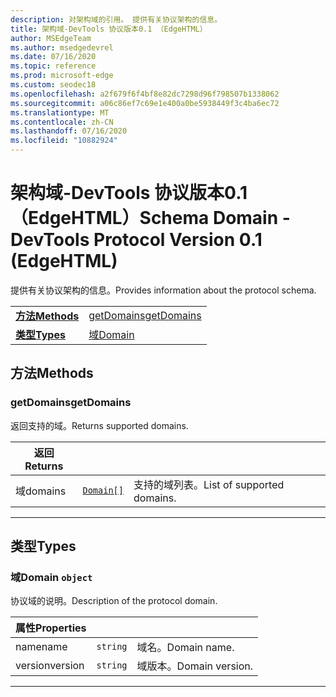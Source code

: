 ```yaml
---
description: 对架构域的引用。 提供有关协议架构的信息。
title: 架构域-DevTools 协议版本0.1 （EdgeHTML）
author: MSEdgeTeam
ms.author: msedgedevrel
ms.date: 07/16/2020
ms.topic: reference
ms.prod: microsoft-edge
ms.custom: seodec18
ms.openlocfilehash: a2f679f6f4bf8e82dc7298d96f798507b1338062
ms.sourcegitcommit: a06c86ef7c69e1e400a0be5938449f3c4ba6ec72
ms.translationtype: MT
ms.contentlocale: zh-CN
ms.lasthandoff: 07/16/2020
ms.locfileid: "10882924"
---
```

# <span data-ttu-id="b8e87-104">架构域-DevTools 协议版本0.1 （EdgeHTML）</span><span class="sxs-lookup"><span data-stu-id="b8e87-104">Schema Domain - DevTools Protocol Version 0.1 (EdgeHTML)</span></span>  

<span data-ttu-id="b8e87-105">提供有关协议架构的信息。</span><span class="sxs-lookup"><span data-stu-id="b8e87-105">Provides information about the protocol schema.</span></span>

| | |
|-|-|
| [**<span data-ttu-id="b8e87-106">方法</span><span class="sxs-lookup"><span data-stu-id="b8e87-106">Methods</span></span>**](#methods) | [<span data-ttu-id="b8e87-107">getDomains</span><span class="sxs-lookup"><span data-stu-id="b8e87-107">getDomains</span></span>](#getdomains) |
| [**<span data-ttu-id="b8e87-108">类型</span><span class="sxs-lookup"><span data-stu-id="b8e87-108">Types</span></span>**](#types) | [<span data-ttu-id="b8e87-109">域</span><span class="sxs-lookup"><span data-stu-id="b8e87-109">Domain</span></span>](#domain) |
## <span data-ttu-id="b8e87-110">方法</span><span class="sxs-lookup"><span data-stu-id="b8e87-110">Methods</span></span>

### <span data-ttu-id="b8e87-111">getDomains</span><span class="sxs-lookup"><span data-stu-id="b8e87-111">getDomains</span></span>
<span data-ttu-id="b8e87-112">返回支持的域。</span><span class="sxs-lookup"><span data-stu-id="b8e87-112">Returns supported domains.</span></span>

<table>
    <thead>
        <tr>
            <th><span data-ttu-id="b8e87-113">返回</span><span class="sxs-lookup"><span data-stu-id="b8e87-113">Returns</span></span></th>
            <th></th>
            <th></th>
        </tr>
    </thead>
    <tbody>
        <tr>
            <td><span data-ttu-id="b8e87-114">域</span><span class="sxs-lookup"><span data-stu-id="b8e87-114">domains</span></span></td>
            <td><a href="#domain"><code class="flyout">Domain[]</code></a></td>
            <td><span data-ttu-id="b8e87-115">支持的域列表。</span><span class="sxs-lookup"><span data-stu-id="b8e87-115">List of supported domains.</span></span></td>
        </tr>
    </tbody>
</table>

---

## <span data-ttu-id="b8e87-116">类型</span><span class="sxs-lookup"><span data-stu-id="b8e87-116">Types</span></span>

### <a name="domain"></a> <span data-ttu-id="b8e87-117">域</span><span class="sxs-lookup"><span data-stu-id="b8e87-117">Domain</span></span> `object`

<span data-ttu-id="b8e87-118">协议域的说明。</span><span class="sxs-lookup"><span data-stu-id="b8e87-118">Description of the protocol domain.</span></span>

<table>
    <thead>
        <tr>
            <th><span data-ttu-id="b8e87-119">属性</span><span class="sxs-lookup"><span data-stu-id="b8e87-119">Properties</span></span></th>
            <th></th>
            <th></th>
        </tr>
    </thead>
    <tbody>
        <tr>
            <td><span data-ttu-id="b8e87-120">name</span><span class="sxs-lookup"><span data-stu-id="b8e87-120">name</span></span></td>
            <td><code class="flyout">string</code></td>
            <td><span data-ttu-id="b8e87-121">域名。</span><span class="sxs-lookup"><span data-stu-id="b8e87-121">Domain name.</span></span></td>
        </tr>
        <tr>
            <td><span data-ttu-id="b8e87-122">version</span><span class="sxs-lookup"><span data-stu-id="b8e87-122">version</span></span></td>
            <td><code class="flyout">string</code></td>
            <td><span data-ttu-id="b8e87-123">域版本。</span><span class="sxs-lookup"><span data-stu-id="b8e87-123">Domain version.</span></span></td>
        </tr>
    </tbody>
</table>

---
